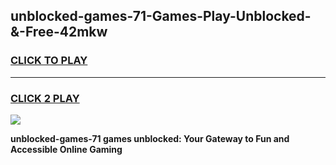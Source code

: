 
## unblocked-games-71-Games-Play-Unblocked-&-Free-42mkw
<h3>
<a href="https://premium76.site?title=unblocked-games-71&ref=24A">CLICK TO PLAY</a></h3>
<hr>

<h3>
<a href="https://premium76.site?title=unblocked-games-71&ref=24A">CLICK 2 PLAY</a>
  
</h3>

<a href="https://premium76.site?title=unblocked-games-71&ref=24A"><img src="https://clearcache.store/games.png"></a>


**unblocked-games-71 games unblocked: Your Gateway to Fun and Accessible Online Gaming**
